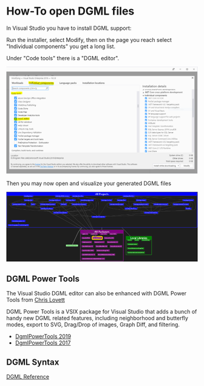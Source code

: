 ﻿# How-To open DGML files

In Visual Studio you have to install DGML support:

Run the installer, select Modify, then on the page you reach select "Individual components" you get a long list.

Under "Code tools" there is a "DGML editor".

![Visual Studio Installer Screenshot][visualstudio-installer-screenshot]

Then you may now open and visualize your generated DGML files

![DGML Screenshot][dgml-screenshot]

[dgml-screenshot]: Images/dgml-screenshot.png "DGML Screenshot"
[visualstudio-installer-screenshot]: Images/visualstudio-install-dgml.png "Visual Studio Installer - Code Tools - DGML Editor"

## DGML Power Tools

The Visual Studio DGML editor can also be enhanced with DGML Power Tools from [Chris Lovett](https://marketplace.visualstudio.com/publishers/ChrisLovett)

DGML Power Tools is a VSIX package for Visual Studio that adds a bunch of handy new DGML related features, including neighborhood and butterfly modes, export to SVG, Drag/Drop of images, Graph Diff, and filtering.

* [DgmlPowerTools 2019](https://marketplace.visualstudio.com/items?itemName=ChrisLovett.DgmlPowerTools2019)
* [DgmlPowerTools 2017](https://marketplace.visualstudio.com/items?itemName=ChrisLovett.DgmlPowerTools2017)

## DGML Syntax

[DGML Reference](https://docs.microsoft.com/en-us/visualstudio/modeling/directed-graph-markup-language-dgml-reference)
